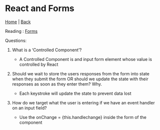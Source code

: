 # React and Forms

[Home](/README.md) | [Back](/301-main/301TableofContents.md)
 
Reading : [Forms](https://reactjs.org/docs/forms.html)

Questions: 

1. What is a ‘Controlled Component’?

      <ul>
      <li>A Controlled Component is and input form element whose value is controlled by React </li>
      </ul>
1. Should we wait to store the users responses from the form into state when they submit the form OR should we update the state with their responses as soon as they enter them? Why.
      <ul>
      <li> Each keystroke will update the state to prevent data lost</li>
      </ul>
1. How do we target what the user is entering if we have an event handler on an input field?

      <ul>
      <li>Use the onChange = {this.handlechange} inside the form of the component </li>
      </ul>
